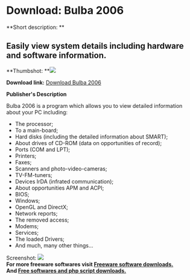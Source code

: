 # Download: Bulba 2006

**Short description: **

## Easily view system details including hardware and software information.

  
**Thumbshot: **![](http://www.freewarefiles.com/screenshot/bulba2006_md.gif)   
  
**Download link:** [Download Bulba 2006](http://freesoftwares.boysofts.com/Bulba_program_22367.html)  
  

**Publisher's Description**  
  

Bulba 2006 is a program which allows you to view detailed information about
your PC including:

  * The processor; 
  * To a main-board; 
  * Hard disks (including the detailed information about SMART); 
  * About drives of CD-ROM (data on opportunities of record); 
  * Ports (COM and LPT); 
  * Printers; 
  * Faxes; 
  * Scanners and photo-video-cameras; 
  * TV-FM-tuners; 
  * Devices IrDA (infrated communication); 
  * About opportunities APM and ACPI; 
  * BIOS; 
  * Windows; 
  * OpenGL and DirectX; 
  * Network reports; 
  * The removed access; 
  * Modems; 
  * Services; 
  * The loaded Drivers; 
  * And much, many other things... 

  
  
Screenshot: ![](http://www.freewarefiles.com/screenshot/bulba2006.gif)  
**For more freeware softwares visit [Freeware software downloads.](http://freesoftwares.boysofts.com/)**   
**And [Free softwares and php script downloads.](http://www.boysofts.com/)**

